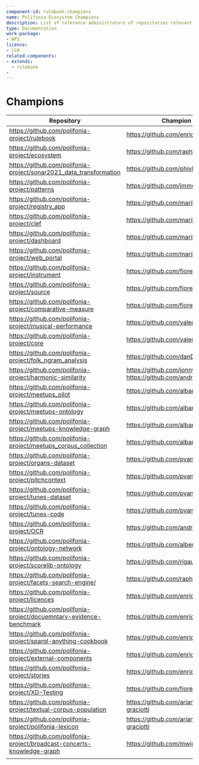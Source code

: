```yaml
---
component-id: rulebook-champions
name: Polifonia Ecosystem Champions
description: List of reference administrators of repositories relevant to the Polifonia Ecosystem
type: Documentation
work-package:
- WP1
licence:
- CC0
related-components:
- extends:
  - rulebook
- 
--- 
```

# Champions

| Repository                                                                        | Champion                                                       |
| --------------------------------------------------------------------------------- | -------------------------------------------------------------- |
| https://github.com/polifonia-project/rulebook                                     | https://github.com/enridaga                                    |
| https://github.com/polifonia-project/ecosystem                                    | https://github.com/raphaelfournier                             |
| https://github.com/polifonia-project/sonar2021_data_transformation                | https://github.com/phivk                                       |
| https://github.com/polifonia-project/patterns                                     | https://github.com/jmmcd                                       |
| https://github.com/polifonia-project/registry_app                                 | https://github.com/marilenadaquino                             |
| https://github.com/polifonia-project/clef                                         | https://github.com/marilenadaquino                             |
| https://github.com/polifonia-project/dashboard                                    | https://github.com/marilenadaquino                             |
| https://github.com/polifonia-project/web_portal                                   | https://github.com/marilenadaquino                             |
| https://github.com/polifonia-project/instrument                                   | https://github.com/fiorelaciroku                               |
| https://github.com/polifonia-project/source                                       | https://github.com/fiorelaciroku                               |
| https://github.com/polifonia-project/comparative-measure                          | https://github.com/fiorelaciroku                               |
| https://github.com/polifonia-project/musical-performance                          | https://github.com/valecarriero                                |
| https://github.com/polifonia-project/core                                         | https://github.com/valecarriero                                |
| https://github.com/polifonia-project/folk_ngram_analysis                          | https://github.com/danDiamo                                    |
| https://github.com/polifonia-project/harmonic-similarity                          | https://github.com/jonnybluesman https://github.com/andreamust |
| https://github.com/polifonia-project/meetups_pilot                                | https://github.com/albamoralest                                |
| https://github.com/polifonia-project/meetups-ontology                             | https://github.com/albamoralest                                |
| https://github.com/polifonia-project/meetups-knowledge-graph                      | https://github.com/albamoralest                                |
| https://github.com/polifonia-project/meetups_corpus_collection                    | https://github.com/albamoralest                                |
| https://github.com/polifonia-project/organs-dataset                               | https://github.com/pvankranenburg                              |
| https://github.com/polifonia-project/pitchcontext                                 | https://github.com/pvankranenburg                              |
| https://github.com/polifonia-project/tunes-dataset                                | https://github.com/pvankranenburg                              |
| https://github.com/polifonia-project/tunes-code                                   | https://github.com/pvankranenburg                              |
| https://github.com/polifonia-project/OCR                                          | https://github.com/andreamust                                  |
| https://github.com/polifonia-project/ontology-network                             | https://github.com/albertmeronyo                               |
| https://github.com/polifonia-project/scorelib-ontology                            | https://github.com/rigaux                                      |
| https://github.com/polifonia-project/facets-search-engine/                        | https://github.com/raphaelfournier                             |
| https://github.com/polifonia-project/licences                                     | https://github.com/enridaga                                    |
| https://github.com/polifonia-project/docuemntary-evidence-benchmark               | https://github.com/enridaga                                    |
| https://github.com/polifonia-project/sparql-anything-cookbook                     | https://github.com/enridaga                                    |
| https://github.com/polifonia-project/external-components                          | https://github.com/enridaga                                    |
| https://github.com/polifonia-project/stories                                      | https://github.com/enridaga                                    |
| https://github.com/polifonia-project/XD-Testing                                   | https://github.com/fiorelaciroku                               |
| https://github.com/polifonia-project/textual-corpus-population                    | https://github.com/arianna-graciotti                           |
| https://github.com/polifonia-project/polifonia-lexicon                            | https://github.com/arianna-graciotti                           |
| https://github.com/polifonia-project/broadcast-concerts-knowledge-graph           | https://github.com/mwigham                                     |
                                | 
